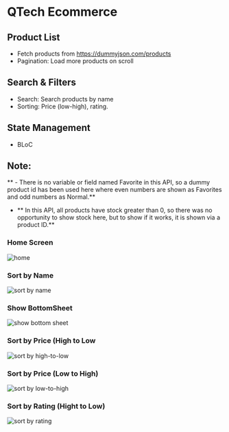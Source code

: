 # QTech Ecommerce

## Product List
- Fetch products from https://dummyjson.com/products
- Pagination: Load more products on scroll
## Search & Filters
- Search: Search products by name
- Sorting: Price (low-high), rating.
## State Management
- BLoC

## Note:
** - There is no variable or field named Favorite in this API, so a dummy product id has been used here where even numbers are shown as Favorites and odd numbers as Normal.**
- ** In this API, all products have stock greater than 0, so there was no opportunity to show stock here, but to show if it works, it is shown via a product ID.**

### Home Screen
![home](https://github.com/user-attachments/assets/d2b34874-c5da-4e73-9208-82d0889eb3bc)

### Sort by Name
![sort by name](https://github.com/user-attachments/assets/fb3e476e-6b80-402b-9b8a-54ee8032b6e8)

### Show BottomSheet
![show bottom sheet](https://github.com/user-attachments/assets/aa5f3038-a357-4e49-a5ce-1b510afcbf5b)

### Sort by Price (High to Low
![sort by high-to-low](https://github.com/user-attachments/assets/560b656b-ca93-4b1c-aac8-908951a68155)

### Sort by Price (Low to High)
![sort by low-to-high](https://github.com/user-attachments/assets/2d1f1f7a-a213-4241-8f52-a5e6766f5a68)

### Sort by Rating (Hight to Low)
![sort by rating](https://github.com/user-attachments/assets/05a9341b-b8a0-46c1-ae63-5c49118ee74b)

